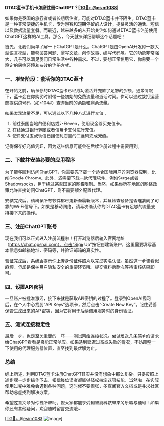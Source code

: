 **DTAC蓝卡手机卡怎麽註冊ChatGPT？[[TG💪+ @esim1088](https://t.me/s/esim1088)]**

如果你是泰国的旅行者或者长期居住者，可能对DTAC蓝卡并不陌生。DTAC蓝卡是一种非常便捷的手机卡，专为游客和短期停留的人设计，提供灵活的通话、短信以及数据流量套餐。而最近，越来越多的人开始关注如何通过DTAC蓝卡注册使用ChatGPT这样的AI工具。那么，今天就来详细聊聊这个话题吧！

首先，让我们简单了解一下ChatGPT是什么。ChatGPT是由OpenAI开发的一款大型语言模型，能够回答问题、撰写文章、创作故事、编写代码等。它的功能非常强大，几乎可以满足我们日常生活中各种需求。不过，要想正常使用它，你需要一个稳定的网络环境和有效的注册方式。

### **一、准备阶段：激活你的DTAC蓝卡**

在开始之前，确保你的DTAC蓝卡已经成功激活并充值了足够的余额。通常情况下，蓝卡会在你购买时附带一些初始的免费流量和通话时间。你可以通过拨打运营商提供的号码（如*104#）查询当前的余额和剩余流量。

如果发现流量不足，可以通过以下几种方式进行充值：
1. 前往泰国当地的便利店或7-Eleven，使用现金购买充值卡。
2. 在线通过银行转账或者信用卡支付进行充值。
3. 使用支付宝或微信扫描便利店里的二维码完成充值。

记得保存好充值凭证，因为这些信息可能会在后续注册过程中需要用到。

### **二、下载并安装必要的应用程序**

为了能够顺利访问ChatGPT，你需要先下载一个适合国际用户的浏览器应用，比如Google Chrome。此外，还需要下载一款代理软件，例如Surge或者Shadowsocks，用于绕过某些国家的网络限制。当然，如果你所在地区的网络政策允许直接访问ChatGPT，则不需要额外配置代理。

安装完成后，请确保所有软件都已更新至最新版本，并且检查设备是否连接到了可靠的Wi-Fi信号下。如果是移动网络，请再次确认你的DTAC蓝卡有足够的流量支持接下来的操作。

### **三、注册ChatGPT账号**

现在我们可以正式进入注册流程啦！打开浏览器后输入官网地址（https://chat.openai.com），点击“Sign Up”按钮创建新账户。这里需要填写基本信息如邮箱地址、密码等，并验证邮箱的真实性。

验证完成后，系统会提示你上传身份证件照片以完成实名认证。虽然这一步骤看似麻烦，但却是保护用户隐私安全的重要环节哦。提交资料后耐心等待审核结果即可。

### **四、设置API密钥**

一旦账户被批准激活，接下来就是获取API密钥的过程了。登录到OpenAI官网后，在个人中心找到“API Keys”选项卡，然后点击“Create New Key”。记住妥善保管生成出来的API密钥，因为它将用于后续调用服务时的身份验证。

### **五、测试连接稳定性**

最后一步，也是至关重要的一环——测试网络连接状况。尝试发送几条简单的请求给ChatGPT看看是否能正常响应。如果遇到延迟过高或失败的情况，不妨调整一下使用的代理服务器位置，直至找到最优解为止。

### **总结**

综上所述，利用DTAC蓝卡注册ChatGPT其实并没有想象中那么复杂。只要按照上述步骤一步步操作下去，相信每位读者都能够轻松搞定这项技能。当然啦，在实际使用过程中难免会遇到各种问题，这时候不要慌张，多查阅官方文档或是寻求社区帮助总能找到解决方案。

希望这篇文章对你有所帮助，祝大家都能享受到智能科技带来的乐趣与便利！如果你还有其他疑问，欢迎随时留言交流哦~

[[TG💪+ @esim1088](https://t.me/s/esim1088) ![Image](https://i.postimg.cc/4NQfJmqS/Snipaste-2025-05-13-00-14-12.png)]